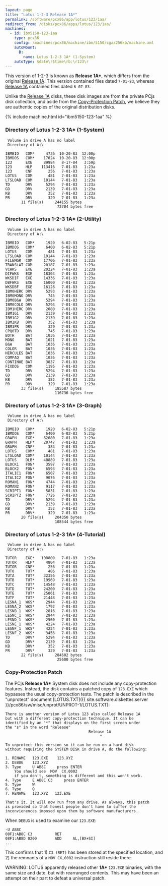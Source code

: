 ```yaml
---
layout: page
title: "Lotus 1-2-3 Release 1A*"
permalink: /software/pcx86/app/lotus/123/1aa/
redirect_from: /disks/pcx86/apps/lotus/123/1as/
machines:
  - id: ibm5150-123-1aa
    type: pcx86
    config: /machines/pcx86/machine/ibm/5150/cga/256kb/machine.xml
    autoMount:
      B:
        name: Lotus 1-2-3 1A* (1-System)
    autoType: $date\r$time\rb:\r123\r
---
```


This version of 1-2-3 is known as **Release 1A\***, which differs from the original
[Release 1A](/software/pcx86/app/lotus/123/1a/).  This version contained files dated `7-01-83`,
whereas [Release 1A](/software/pcx86/app/lotus/123/1a/) contained files dated `6-07-83`.

Unlike the [Release 1A](/software/pcx86/app/lotus/123/1a/) disks, these disk images are from the private PCjs disk
collection, and aside from the [Copy-Protection Patch](#copy-protection-patch), we believe they are authentic copies
of the original distribution disks.

{% include machine.html id="ibm5150-123-1aa" %}

### Directory of Lotus 1-2-3 1A* (1-System)

     Volume in drive A has no label
     Directory of A:\

    IBMBIO   COM*     4736  10-20-83  12:00p
    IBMDOS   COM*    17024  10-20-83  12:00p
    123      EXE     89984   8-17-84   3:59p
    123      HLP    113416   7-01-83   1:23a
    123      CNF       256   7-01-83   1:23a
    LOTUS    COM       481   7-01-83   1:23a
    LTSLOAD  COM     10144   7-01-83   1:23a
    TD       DRV      5294   7-01-83   1:23a
    GD       DRV      2139   7-01-83   1:23a
    KB       DRV       352   7-01-83   1:23a
    PR       DRV       329   7-01-83   1:23a
           11 file(s)     244155 bytes
                           72704 bytes free

### Directory of Lotus 1-2-3 1A* (2-Utility)

     Volume in drive A has no label
     Directory of A:\

    IBMBIO   COM*     1920   6-02-83   5:21p
    IBMDOS   COM*     6400   6-02-83   5:21p
    LOTUS    COM       481   7-01-83   1:23a
    LTSLOAD  COM     10144   7-01-83   1:23a
    FILEMGR  COM     17706   7-01-83   1:23a
    TRANSLAT COM     20187   7-01-83   1:23a
    VCWKS    EXE     20224   7-01-83   1:23a
    DIFWKS   EXE     18304   7-01-83   1:23a
    WKSDIF   EXE     14336   7-01-83   1:23a
    DBFWKS   EXE     16000   7-01-83   1:23a
    WKSDBF   EXE     16128   7-01-83   1:23a
    IBM0HERC DRV      5293   7-01-83   1:23a
    IBM0MONO DRV       745   7-01-83   1:23a
    IBM0B&W  DRV      5294   7-01-83   1:23a
    IBM0COLO DRV      5294   7-01-83   1:23a
    IBM1HERC DRV      2080   7-01-83   1:23a
    IBM1G1   DRV      2139   7-01-83   1:23a
    IBM1G2   DRV      2139   7-01-83   1:23a
    IBM2KB   DRV       352   7-01-83   1:23a
    IBM3PR   DRV       329   7-01-83   1:23a
    CPQ0TD   DRV       745   7-01-83   1:23a
    BOTH     BAT      1036   7-01-83   1:23a
    MONO     BAT      1021   7-01-83   1:23a
    B&W      BAT      1036   7-01-83   1:23a
    COLOR    BAT      1036   7-01-83   1:23a
    HERCULES BAT      1036   7-01-83   1:23a
    COMPAQ   BAT      1036   7-01-83   1:23a
    CONTINUE BAT      3837   7-01-83   1:23a
    FIXDOS   COM      1195   7-01-83   1:23a
    TD       DRV      5294   7-01-83   1:23a
    GD       DRV      2139   7-01-83   1:23a
    KB       DRV       352   7-01-83   1:23a
    PR       DRV       329   7-01-83   1:23a
           33 file(s)     185587 bytes
                          116736 bytes free

### Directory of Lotus 1-2-3 1A* (3-Graph)

     Volume in drive A has no label
     Directory of A:\

    IBMBIO   COM*     1920   6-02-83   5:21p
    IBMDOS   COM*     6400   6-02-83   5:21p
    GRAPH    EXE*    62080   7-01-83   1:23a
    GRAPH    HLP*    20747   7-01-83   1:23a
    GRAPH    CNF*      384   7-01-83   1:23a
    LOTUS    COM*      481   7-01-83   1:23a
    LTSLOAD  COM*    10144   7-01-83   1:23a
    LOTUS    DLB*    40889   7-01-83   1:23a
    BLOCK1   FON*     3597   7-01-83   1:23a
    BLOCK2   FON*     6593   7-01-83   1:23a
    ITALIC1  FON*     6507   7-01-83   1:23a
    ITALIC2  FON*     9076   7-01-83   1:23a
    ROMAN1   FON*     4744   7-01-83   1:23a
    ROMAN2   FON*     9117   7-01-83   1:23a
    SCRIPT1  FON*     5831   7-01-83   1:23a
    SCRIPT2  FON*     7726   7-01-83   1:23a
    TD       DRV*     5294   7-01-83   1:23a
    GD       DRV*     2139   7-01-83   1:23a
    KB       DRV*      352   7-01-83   1:23a
    PR       DRV*      329   7-01-83   1:23a
           20 file(s)     204350 bytes
                          108544 bytes free

### Directory of Lotus 1-2-3 1A* (4-Tutorial)

     Volume in drive A has no label
     Directory of A:\

    TUTOR    EXE*   108800   7-01-83   1:23a
    TUTOR    HLP*     4804   7-01-83   1:23a
    TUTOR    CNF*      256   7-01-83   1:23a
    TUT0     TUT*      486   7-01-83   1:23a
    TUTA     TUT*    32356   7-01-83   1:23a
    TUTB     TUT*    19569   7-01-83   1:23a
    TUTC     TUT*    14548   7-01-83   1:23a
    TUTD     TUT*    24200   7-01-83   1:23a
    TUTE     TUT*    25061   7-01-83   1:23a
    TUTF     TUT*    21448   7-01-83   1:23a
    LESNA_1  WKS*     2944   7-01-83   1:23a
    LESNA_2  WKS*     1792   7-01-83   1:23a
    LESNB_1  WKS*     2816   7-01-83   1:23a
    LESNC_1  WKS*     2944   7-01-83   1:23a
    LESND_1  WKS*     2560   7-01-83   1:23a
    LESNE_1  WKS*     4224   7-01-83   1:23a
    LESNF_1  WKS*     4224   7-01-83   1:23a
    LESNF_2  WKS*     3456   7-01-83   1:23a
    TD       DRV*     5294   7-01-83   1:23a
    GD       DRV*     2139   7-01-83   1:23a
    KB       DRV*      352   7-01-83   1:23a
    PR       DRV*      329   7-01-83   1:23a
           22 file(s)     284602 bytes
                           25600 bytes free

### Copy-Protection Patch

The PCjs **Release 1A\*** System disk does not include any copy-protection features.  Instead, the disk contains a
patched copy of `123.EXE` which bypasses the usual copy-protection tests.  The patch is described in the "unprotect"
document [LOTUS.TXT]({{ site.software.diskettes.server }}/pcx86/sw/misc/unprot/UNPROT-1/LOTUS.TXT):

	There is another version of Lotus 123 also called Release 1A
	but with a different copy-protection technique. It can be
	identified by an "*" that displays on the first screen under
	the "s" in the word "Release"
	                                     Release 1A
	                                          *
	
	To unprotect this version so it can be run on a hard disk
	without requiring the SYSTEM DISK in drive A, do the following:
	
	1. RENAME   123.EXE    123.XYZ
	2. DEBUG    123.XYZ
	3. Type     U AB8C     press ENTER
	    You should see  MOV  CX,0002
	    if you don't, something is different and this won't work.
	4. Type     E AB8C C3     press ENTER
	5. Type     W
	6. Type     Q
	7. RENAME   123.XYZ   123.EXE
	
	That's it. It will now run from any drive. As always, this patch
	is provided so that honest people don't have to suffer the
	inconvienences imposed upon them by software manufacturers.

When `DEBUG` is used to examine our `123.EXE`:

	-U AB8C
	08F1:AB8C C3          RET
	08F1:AB8D 0200        ADD     AL,[BX+SI]
	...

This confirms that 1) `C3 (RET)` has been stored at the specified location, and 2) the remnants of a `MOV CX,0002`
instruction still reside there.

WARNING: LOTUS apparently released other **1A\*** `123.EXE` binaries, with the same size and date, but with rearranged
contents.  This may have been an attempt on their part to defeat a universal patch.
